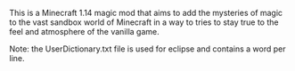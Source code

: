 This is a Minecraft 1.14 magic mod that aims to add the mysteries of magic to the vast sandbox world of Minecraft in a way to tries to stay true to the feel and atmosphere of the vanilla game.

Note: the UserDictionary.txt file is used for eclipse and contains a word per line.

